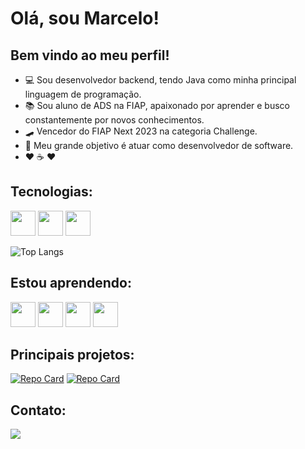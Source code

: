 # Olá, sou Marcelo!
## Bem vindo ao meu perfil!

- :computer: Sou desenvolvedor backend, tendo Java como minha principal linguagem de programação. 
- :books: Sou aluno de ADS na FIAP, apaixonado por aprender e busco constantemente por novos conhecimentos.
-  🛹 Vencedor do FIAP Next 2023 na categoria Challenge.
- :dart: Meu grande objetivo é atuar como desenvolvedor de software.
- :hearts: :coffee: :hearts:

## Tecnologias:

<img src="https://cdn.jsdelivr.net/gh/devicons/devicon/icons/java/java-original.svg" width="40" heigth="40"/> <img src="https://cdn.jsdelivr.net/gh/devicons/devicon/icons/python/python-original.svg" width="40" heigth="40"/> 
<img src="https://cdn.jsdelivr.net/gh/devicons/devicon@latest/icons/azuresqldatabase/azuresqldatabase-original.svg" width="40" height="40"/>

![Top Langs](https://github-readme-stats-git-masterrstaa-rickstaa.vercel.app/api/top-langs/?username=marcelohlp&layout=compact&bg_color=000&border_color=30A3DC&title_color=E94D5F&text_color=FFF)

## Estou aprendendo:

<img src="https://cdn.jsdelivr.net/gh/devicons/devicon/icons/spring/spring-original.svg" width="40" heigth="40"/> <img src="https://cdn.jsdelivr.net/gh/devicons/devicon@latest/icons/junit/junit-original.svg" width="40" heigth="40"/> 
<img src="https://cdn.jsdelivr.net/gh/devicons/devicon@latest/icons/hibernate/hibernate-original.svg" width="40" heigth="40"/>
<img src="https://cdn.jsdelivr.net/gh/devicons/devicon/icons/git/git-original.svg" width="40" heigth="40"/>

## Principais projetos: 

[![Repo Card](https://github-readme-stats.vercel.app/api/pin/?username=marcelohlp&repo=sevencows&bg_color=000&border_color=30A3DC&show_icons=true&icon_color=30A3DC&title_color=E94D5F&text_color=FFF)](https://github.com/SEUUSERNAME/SEUREPOSITORIO)
[![Repo Card](https://github-readme-stats.vercel.app/api/pin/?username=marcelohlp&repo=waste-management-system&bg_color=000&border_color=30A3DC&show_icons=true&icon_color=30A3DC&title_color=E94D5F&text_color=FFF)](https://github.com/SEUUSERNAME/SEUREPOSITORIO)
          
## Contato:

<div>
  <a href="https://www.linkedin.com/in/marcelo-hpaschoal/"><img loading="lazy" src="https://img.shields.io/badge/-LinkedIn-%230077B5?style=for-the-badge&logo=linkedin&logoColor=white" target="_blank"></a>
</div>

